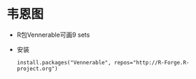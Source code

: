 # 韦恩图
* R包Vennerable可画9 sets
* 安装

      install.packages("Vennerable", repos="http://R-Forge.R-project.org")
